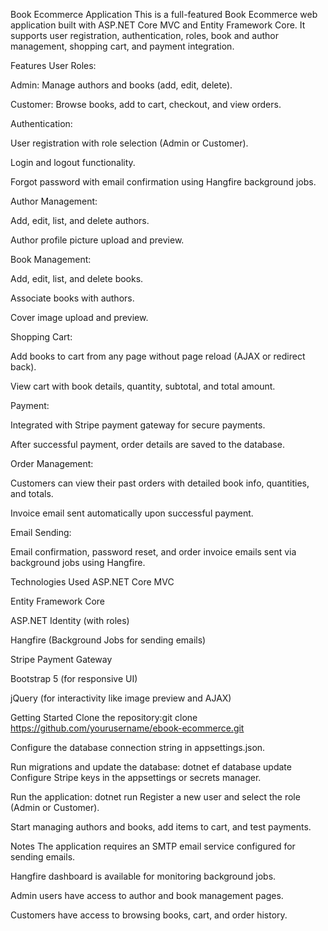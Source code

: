Book Ecommerce Application
This is a full-featured Book Ecommerce web application built with ASP.NET Core MVC and Entity Framework Core. It supports user registration, authentication, roles, book and author management, shopping cart, and payment integration.

Features
User Roles:

Admin: Manage authors and books (add, edit, delete).

Customer: Browse books, add to cart, checkout, and view orders.

Authentication:

User registration with role selection (Admin or Customer).

Login and logout functionality.

Forgot password with email confirmation using Hangfire background jobs.

Author Management:

Add, edit, list, and delete authors.

Author profile picture upload and preview.

Book Management:

Add, edit, list, and delete books.

Associate books with authors.

Cover image upload and preview.

Shopping Cart:

Add books to cart from any page without page reload (AJAX or redirect back).

View cart with book details, quantity, subtotal, and total amount.

Payment:

Integrated with Stripe payment gateway for secure payments.

After successful payment, order details are saved to the database.

Order Management:

Customers can view their past orders with detailed book info, quantities, and totals.

Invoice email sent automatically upon successful payment.

Email Sending:

Email confirmation, password reset, and order invoice emails sent via background jobs using Hangfire.

Technologies Used
ASP.NET Core MVC

Entity Framework Core

ASP.NET Identity (with roles)

Hangfire (Background Jobs for sending emails)

Stripe Payment Gateway

Bootstrap 5 (for responsive UI)

jQuery (for interactivity like image preview and AJAX)

Getting Started
Clone the repository:git clone https://github.com/yourusername/ebook-ecommerce.git

Configure the database connection string in appsettings.json.

Run migrations and update the database:
dotnet ef database update Configure Stripe keys in the appsettings or secrets manager.

Run the application:
dotnet run Register a new user and select the role (Admin or Customer).

Start managing authors and books, add items to cart, and test payments.

Notes
The application requires an SMTP email service configured for sending emails.

Hangfire dashboard is available for monitoring background jobs.

Admin users have access to author and book management pages.

Customers have access to browsing books, cart, and order history.
